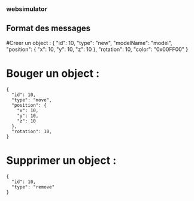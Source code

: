 ### websimulator

## Format des messages

#Creer un object :
    {
      "id": 10,
      "type": "new",
      "modelName": "model",
      "position": {
        "x": 10,
        "y": 10,
        "z": 10
      },
      "rotation": 10,
      "color": "0x00FF00"
    }

# Bouger un object :
    {
      "id": 10,
      "type": "move",
      "position": {
        "x": 10,
        "y": 10,
        "z": 10
      },
      "rotation": 10,
    }

# Supprimer un object :
    {
      "id": 10,
      "type": "remove"
    }
